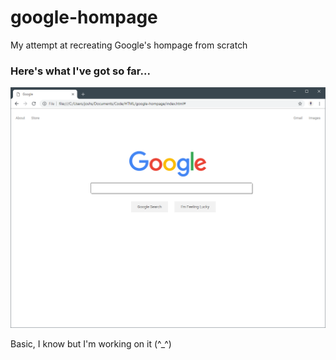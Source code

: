 # google-hompage
My attempt at recreating Google's hompage from scratch

### Here's what I've got so far...
![Image](google-hompage-screenshot.png)

Basic, I know but I'm working on it (^_^)
